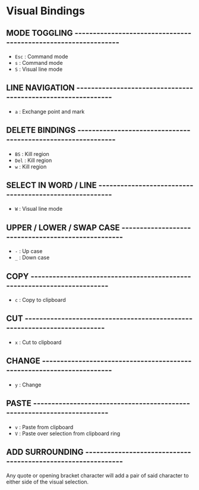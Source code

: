 # Visual Bindings


## MODE TOGGLING ---------------------------------------------------------------

- `Esc`                  : Command mode
- `s`                    : Command mode
- `S`                    : Visual line mode


## LINE NAVIGATION -------------------------------------------------------------

- `a`                    : Exchange point and mark


## DELETE BINDINGS -------------------------------------------------------------

- `BS`                   : Kill region
- `Del`                  : Kill region
- `w`                    : Kill region


## SELECT IN WORD / LINE -------------------------------------------------------

- `W`                    : Visual line mode


## UPPER / LOWER / SWAP CASE ---------------------------------------------------

- `-`                    : Up case
- `_`                    : Down case


## COPY ------------------------------------------------------------------------

- `c`                    : Copy to clipboard


## CUT -------------------------------------------------------------------------

- `x`                    : Cut to clipboard


## CHANGE ----------------------------------------------------------------------

- `y`                    : Change


## PASTE -----------------------------------------------------------------------

- `v`                    : Paste from clipboard
- `V`                    : Paste over selection from clipboard ring


## ADD SURROUNDING -------------------------------------------------------------

Any quote or opening bracket character will add a pair of
said character to either side of the visual selection.
